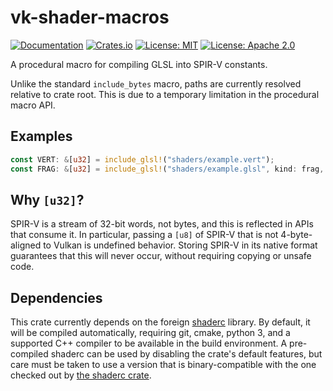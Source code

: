 # vk-shader-macros

[![Documentation](https://docs.rs/vk-shader-macros/badge.svg)](https://docs.rs/vk-shader-macros/)
[![Crates.io](https://img.shields.io/crates/v/vk-shader-macros.svg)](https://crates.io/crates/vk-shader-macros)
[![License: MIT](https://img.shields.io/badge/License-MIT-blue.svg)](LICENSE-MIT)
[![License: Apache 2.0](https://img.shields.io/badge/License-Apache%202.0-blue.svg)](LICENSE-APACHE)

A procedural macro for compiling GLSL into SPIR-V constants.

Unlike the standard `include_bytes` macro, paths are currently
resolved relative to crate root. This is due to a temporary limitation
in the procedural macro API.

## Examples

```rust
const VERT: &[u32] = include_glsl!("shaders/example.vert");
const FRAG: &[u32] = include_glsl!("shaders/example.glsl", kind: frag, debug);
```

## Why `[u32]`?

SPIR-V is a stream of 32-bit words, not bytes, and this is reflected
in APIs that consume it. In particular, passing a `[u8]` of SPIR-V
that is not 4-byte-aligned to Vulkan is undefined behavior. Storing
SPIR-V in its native format guarantees that this will never occur,
without requiring copying or unsafe code.

## Dependencies

This crate currently depends on the foreign
[shaderc](https://github.com/google/shaderc/) library. By default, it
will be compiled automatically, requiring git, cmake, python 3, and a
supported C++ compiler to be available in the build environment. A
pre-compiled shaderc can be used by disabling the crate's default
features, but care must be taken to use a version that is
binary-compatible with the one checked out by [the shaderc
crate](https://github.com/google/shaderc-rs).
